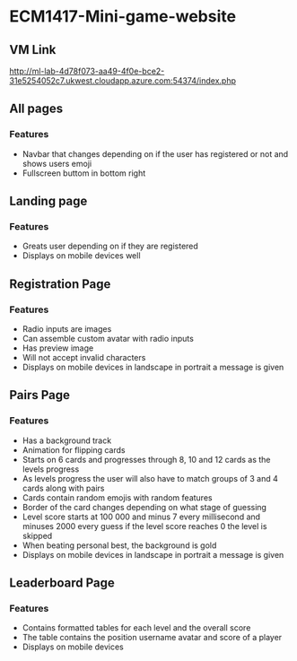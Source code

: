 # ECM1417-Mini-game-website
## VM Link
<http://ml-lab-4d78f073-aa49-4f0e-bce2-31e5254052c7.ukwest.cloudapp.azure.com:54374/index.php>
## All pages
### Features
- Navbar that changes depending on if the user has registered or not and shows users emoji
- Fullscreen buttom in bottom right
## Landing page
### Features
- Greats user depending on if they are registered
- Displays on mobile devices well
## Registration Page
### Features
- Radio inputs are images
- Can assemble custom avatar with radio inputs
- Has preview image
- Will not accept invalid characters
- Displays on mobile devices in landscape in portrait a message is given
## Pairs Page
### Features
- Has a background track
- Animation for flipping cards
- Starts on 6 cards and progresses through 8, 10 and 12 cards as the levels progress
- As levels progress the user will also have to match groups of 3 and 4 cards along with pairs
- Cards contain random emojis with random features
- Border of the card changes depending on what stage of guessing
- Level score starts at 100 000 and minus 7 every millisecond and minuses 2000 every guess if the level score reaches 0 the level is skipped
- When beating personal best, the background is gold
- Displays on mobile devices in landscape in portrait a message is given
## Leaderboard Page
### Features
- Contains formatted tables for each level and the overall score
- The table contains the position username avatar and score of a player
- Displays on mobile devices
